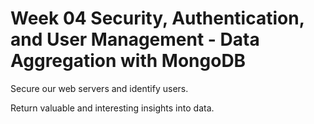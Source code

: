 # Week 04 Security, Authentication, and User Management - Data Aggregation with MongoDB

Secure our web servers and identify users.

Return valuable and interesting insights into data.
